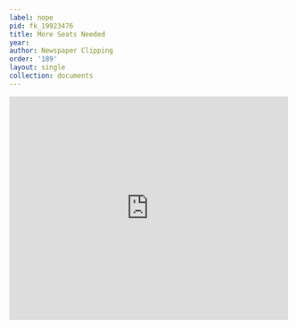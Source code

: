 ```yaml
---
label: nope
pid: fk_19923476
title: More Seats Needed
year:
author: Newspaper Clipping
order: '189'
layout: single
collection: documents
---
```

<iframe src="https://northwestern.app.box.com/embed/s/rnyhf85pjhr9scyks4poaf2busnbzqw6?sortColumn=date&view=list" width="500" height="400" frameborder="0" allowfullscreen webkitallowfullscreen msallowfullscreen></iframe>
